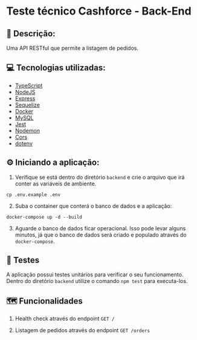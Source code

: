 # Teste técnico Cashforce - Back-End

## 📝 Descrição:
Uma API RESTful que permite a listagem de pedidos.

## 💻 Tecnologias utilizadas:
- <a href="https://www.typescriptlang.org/" target="_blank">TypeScript</a>
- <a href="https://nodejs.org/en" target="_blank">NodeJS</a>
- <a href="https://expressjs.com/" target="_blank">Express</a>
- <a href="https://sequelize.org/" target="_blank">Sequelize</a>
- <a href="https://www.docker.com/" target="_blank">Docker</a>
- <a href="https://www.mysql.com/" target="_blank">MySQL</a>
- <a href="https://jestjs.io/pt-BR/" target="_blank">Jest</a>
- <a href="https://nodemon.io/" target="_blank">Nodemon</a>
- <a href="https://github.com/expressjs/cors" target="_blank">Cors</a>
- <a href="https://github.com/motdotla/dotenv#readme" target="_blank">dotenv</a>

## ⚙️ Iniciando a aplicação:
1. Verifique se está dentro do diretório ```backend``` e crie o arquivo que irá conter as variáveis de ambiente.
  ```
  cp .env.example .env
  ```
2. Suba o container que conterá o banco de dados e a aplicação:
  ```
  docker-compose up -d --build
  ```

3. Aguarde o banco de dados ficar operacional. Isso pode levar alguns minutos, já que o banco de dados será criado e populado através do ```docker-compose```.

## 🧪 Testes
A aplicação possui testes unitários para verificar o seu funcionamento. Dentro do diretório ```backend``` utilize o comando ```npm test``` para executa-los.

## 🗺️ Funcionalidades

1. Health check através do endpoint ```GET /```

2. Listagem de pedidos através do endpoint ```GET /orders```